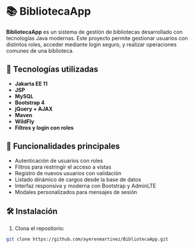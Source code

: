 # 📚 BibliotecaApp

**BibliotecaApp** es un sistema de gestión de bibliotecas desarrollado con tecnologías Java modernas. Este proyecto permite gestionar usuarios con distintos roles, acceder mediante login seguro, y realizar operaciones comunes de una biblioteca.

## 🚀 Tecnologías utilizadas

- **Jakarta EE 11**
- **JSP**
- **MySQL**
- **Bootstrap 4**
- **jQuery + AJAX**
- **Maven**
- **WildFly**
- **Filtros y login con roles**

## 🧩 Funcionalidades principales

- Autenticación de usuarios con roles
- Filtros para restringir el acceso a vistas
- Registro de nuevos usuarios con validación
- Listado dinámico de cargos desde la base de datos
- Interfaz responsiva y moderna con Bootstrap y AdminLTE
- Modales personalizados para mensajes de sesión

## 🛠️ Instalación

1. Clona el repositorio:

```bash
git clone https://github.com/ayerenmartinez/BibliotecaApp.git
